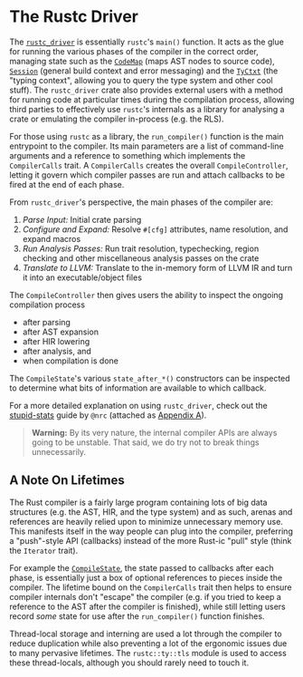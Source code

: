 # The Rustc Driver

The [`rustc_driver`] is essentially `rustc`'s `main()` function. It acts as
the glue for running the various phases of the compiler in the correct order,
managing state such as the [`CodeMap`] \(maps AST nodes to source code),
[`Session`] \(general build context and error messaging) and the [`TyCtxt`]
\(the "typing context", allowing you to query the type system and other cool
stuff). The `rustc_driver` crate also provides external users with a method
for running code at particular times during the compilation process, allowing
third parties to effectively use `rustc`'s internals as a library for
analysing a crate or emulating the compiler in-process (e.g. the RLS).

For those using `rustc` as a library, the `run_compiler()` function is the main
entrypoint to the compiler. Its main parameters are a list of command-line
arguments and a reference to something which implements the `CompilerCalls`
trait. A `CompilerCalls` creates the overall `CompileController`, letting it
govern which compiler passes are run and attach callbacks to be fired at the end
of each phase.

From `rustc_driver`'s perspective, the main phases of the compiler are:

1. *Parse Input:* Initial crate parsing
2. *Configure and Expand:* Resolve `#[cfg]` attributes, name resolution, and 
   expand macros
3. *Run Analysis Passes:* Run trait resolution, typechecking, region checking
   and other miscellaneous analysis passes on the crate
4. *Translate to LLVM:* Translate to the in-memory form of LLVM IR and turn it 
   into an executable/object files

The `CompileController` then gives users the ability to inspect the ongoing 
compilation process

- after parsing
- after AST expansion
- after HIR lowering
- after analysis, and
- when compilation is done

The `CompileState`'s various `state_after_*()` constructors can be inspected to
determine what bits of information are available to which callback.

For a more detailed explanation on using `rustc_driver`, check out the 
[stupid-stats] guide by `@nrc` (attached as [Appendix A]).

> **Warning:** By its very nature, the internal compiler APIs are always going
> to be unstable. That said, we do try not to break things unnecessarily.

## A Note On Lifetimes

The Rust compiler is a fairly large program containing lots of big data 
structures (e.g. the AST, HIR, and the type system) and as such, arenas and
references are heavily relied upon to minimize unnecessary memory use. This 
manifests itself in the way people can plug into the compiler, preferring a
"push"-style API (callbacks) instead of the more Rust-ic "pull" style (think
the `Iterator` trait).

For example the [`CompileState`], the state passed to callbacks after each 
phase, is essentially just a box of optional references to pieces inside the
compiler. The lifetime bound on the `CompilerCalls` trait then helps to ensure
compiler internals don't "escape" the compiler (e.g. if you tried to keep a 
reference to the AST after the compiler is finished), while still letting users
record *some* state for use after the `run_compiler()` function finishes.

Thread-local storage and interning are used a lot through the compiler to reduce
duplication while also preventing a lot of the ergonomic issues due to many 
pervasive lifetimes. The `rustc::ty::tls` module is used to access these 
thread-locals, although you should rarely need to touch it.


[`rustc_driver`]: https://github.com/rust-lang/rust/tree/master/src/librustc_driver
[`CompileState`]: https://github.com/rust-lang/rust/blob/master/src/librustc_driver/driver.rs
[`Session`]: https://github.com/rust-lang/rust/blob/master/src/librustc/session/mod.rs
[`TyCtxt`]: https://github.com/rust-lang/rust/blob/master/src/librustc/ty/context.rs
[`CodeMap`]: https://github.com/rust-lang/rust/blob/master/src/libsyntax/codemap.rs
[stupid-stats]: https://github.com/nrc/stupid-stats
[Appendix A]: appendix-stupid-stats.html